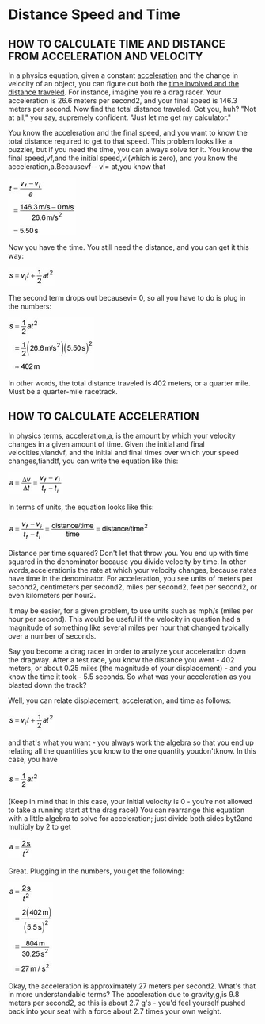 # Distance Speed and Time

## HOW TO CALCULATE TIME AND DISTANCE FROM ACCELERATION AND VELOCITY

In a physics equation, given a constant [acceleration](http://www.dummies.com/education/science/physics/how-to-calculate-acceleration/) and the change in velocity of an object, you can figure out both the [time involved and the distance traveled](http://www.dummies.com/education/math/basic-math/calculating-speed-time-and-distance/). For instance, imagine you're a drag racer. Your acceleration is 26.6 meters per second2, and your final speed is 146.3 meters per second. Now find the total distance traveled. Got you, huh? "Not at all," you say, supremely confident. "Just let me get my calculator."

You know the acceleration and the final speed, and you want to know the total distance required to get to that speed. This problem looks like a puzzler, but if you need the time, you can always solve for it. You know the final speed,vf,and the initial speed,vi(which is zero), and you know the acceleration,a.Becausevf-- vi= at,you know that

![image](../../media/Distance-Speed-and-Time-image1.jpg)

Now you have the time. You still need the distance, and you can get it this way:

![image](../../media/Distance-Speed-and-Time-image2.jpg)

The second term drops out becausevi= 0, so all you have to do is plug in the numbers:

![image](../../media/Distance-Speed-and-Time-image3.jpg)

In other words, the total distance traveled is 402 meters, or a quarter mile. Must be a quarter-mile racetrack.

## HOW TO CALCULATE ACCELERATION

In physics terms, acceleration,a, is the amount by which your velocity changes in a given amount of time. Given the initial and final velocities,viandvf, and the initial and final times over which your speed changes,tiandtf, you can write the equation like this:

![image](../../media/Distance-Speed-and-Time-image4.jpg)

In terms of units, the equation looks like this:

![image](../../media/Distance-Speed-and-Time-image5.jpg)

Distance per time squared? Don't let that throw you. You end up with time squared in the denominator because you divide velocity by time. In other words,accelerationis the rate at which your velocity changes, because rates have time in the denominator. For acceleration, you see units of meters per second2, centimeters per second2, miles per second2, feet per second2, or even kilometers per hour2.

It may be easier, for a given problem, to use units such as mph/s (miles per hour per second). This would be useful if the velocity in question had a magnitude of something like several miles per hour that changed typically over a number of seconds.

Say you become a drag racer in order to analyze your acceleration down the dragway. After a test race, you know the distance you went - 402 meters, or about 0.25 miles (the magnitude of your displacement) - and you know the time it took - 5.5 seconds. So what was your acceleration as you blasted down the track?

Well, you can relate displacement, acceleration, and time as follows:

![image](../../media/Distance-Speed-and-Time-image2.jpg)

and that's what you want - you always work the algebra so that you end up relating all the quantities you know to the one quantity youdon'tknow. In this case, you have

![image](../../media/Distance-Speed-and-Time-image6.jpg)

(Keep in mind that in this case, your initial velocity is 0 - you're not allowed to take a running start at the drag race!) You can rearrange this equation with a little algebra to solve for acceleration; just divide both sides byt2and multiply by 2 to get

![image](../../media/Distance-Speed-and-Time-image7.jpg)

Great. Plugging in the numbers, you get the following:

![image](../../media/Distance-Speed-and-Time-image8.jpg)

Okay, the acceleration is approximately 27 meters per second2. What's that in more understandable terms? The acceleration due to gravity,g,is 9.8 meters per second2, so this is about 2.7 g's - you'd feel yourself pushed back into your seat with a force about 2.7 times your own weight.

